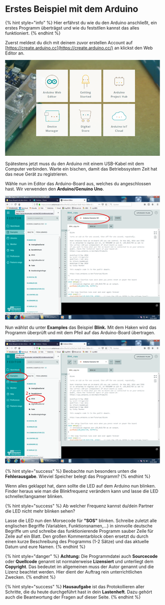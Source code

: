 # Erstes Beispiel mit dem Arduino

{% hint style="info" %}
Hier erfährst du wie du den Arduino anschließt, ein erstes Programm überträgst und wie du feststllen kannst das alles funktioniert.
{% endhint %}

Zuerst meldest du dich mit deinem zuvor erstellen Account auf [https://create.arduino.cc](https://create.arduino.cc/) an klickst den Web Editor an.

![](.gitbook/assets/webeditor.png)

Spätestens jetzt muss du den Arduino mit einem USB-Kabel mit dem Computer verbinden. Warte ein bischen, damit das Betriebssystem Zeit hat das neue Gerät zu registrieren.

Wähle nun im Editor das Arduino-Board aus, welches du angeschlossen hast. Wir verwenden den **Arduino/Genuino Uno**.

![](.gitbook/assets/arduino-editor-board-auswahl-02.png)

Nun wählst du unter **Examples** das Beispiel **Blink.** Mit dem Haken wird das Programm überprüft und mit dem Pfeil auf das Arduino-Board übertragen.

![](.gitbook/assets/arduino-editor-blink-beispiel-laden-03.png)

{% hint style="success" %}
Beobachte nun besonders unten die **Fehlerausgabe**. Wieviel Speicher belegt das Programm?
{% endhint %}

Wenn alles geklappt hat, dann sollte die LED auf dem Arduino nun blinken. Finder heraus wie man die Blinkfrequenz verändern kann und lasse die LED schneller/langsamer blinken.

{% hint style="success" %}
Ab welcher Frequenz kannst du/dein Partner die LED nicht mehr blinken sehen?

Lasse die LED nun den Morsecode für **"SOS"** blinken. Schreibe zuletzt alle englischen Begriffe \(Variablen, Funktionsnamen,...\) in sinnvolle deutsche Begriffe um und schreibe das funktionierende Programm sauber Zeile für Zeile auf ein Blatt. Den großen Kommentarblock oben ersetzt du durch einen kurze Beschreibung des Programms \(1-2 Sätze\) und das aktuelle Datum und eure Namen.
{% endhint %}

{% hint style="danger" %}
**Achtung:** Die Programmdatei auch **Sourcecode** oder **Quellcode** genannt ist normalerweise **Lizensiert** und unterliegt dem **Copyright**. Das bedeutet im allgemeinen muss der Autor genannt und die Lizenz beachtet werden. Hier dient der Auftrag rein unterrichtlichen Zwecken.
{% endhint %}

{% hint style="success" %}
**Hausaufgabe** ist das Protokollieren aller Schritte, die du heute durchgeführt hast in dein **Lastenheft**. Dazu gehört auch die Beantwortung der Fragen auf dieser Seite.
{% endhint %}

